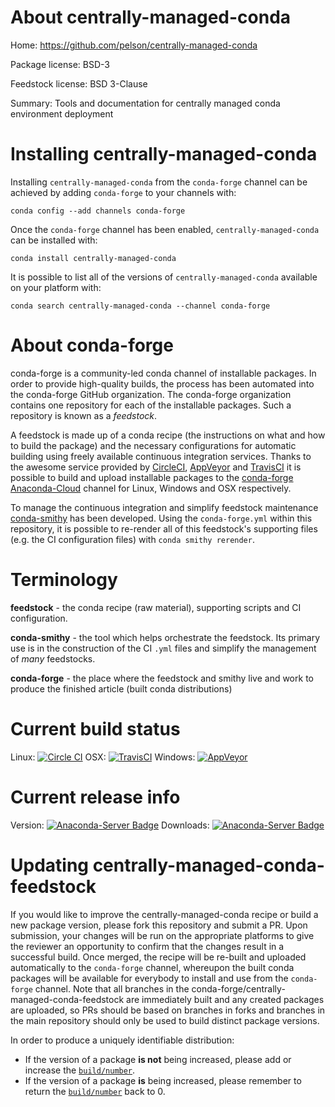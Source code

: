 About centrally-managed-conda
=============================

Home: https://github.com/pelson/centrally-managed-conda

Package license: BSD-3

Feedstock license: BSD 3-Clause

Summary: Tools and documentation for centrally managed conda environment deployment



Installing centrally-managed-conda
==================================

Installing `centrally-managed-conda` from the `conda-forge` channel can be achieved by adding `conda-forge` to your channels with:

```
conda config --add channels conda-forge
```

Once the `conda-forge` channel has been enabled, `centrally-managed-conda` can be installed with:

```
conda install centrally-managed-conda
```

It is possible to list all of the versions of `centrally-managed-conda` available on your platform with:

```
conda search centrally-managed-conda --channel conda-forge
```



About conda-forge
=================

conda-forge is a community-led conda channel of installable packages.
In order to provide high-quality builds, the process has been automated into the
conda-forge GitHub organization. The conda-forge organization contains one repository
for each of the installable packages. Such a repository is known as a *feedstock*.

A feedstock is made up of a conda recipe (the instructions on what and how to build
the package) and the necessary configurations for automatic building using freely
available continuous integration services. Thanks to the awesome service provided by
[CircleCI](https://circleci.com/), [AppVeyor](http://www.appveyor.com/)
and [TravisCI](https://travis-ci.org/) it is possible to build and upload installable
packages to the [conda-forge](https://anaconda.org/conda-forge)
[Anaconda-Cloud](http://docs.anaconda.org/) channel for Linux, Windows and OSX respectively.

To manage the continuous integration and simplify feedstock maintenance
[conda-smithy](http://github.com/conda-forge/conda-smithy) has been developed.
Using the ``conda-forge.yml`` within this repository, it is possible to re-render all of
this feedstock's supporting files (e.g. the CI configuration files) with ``conda smithy rerender``.


Terminology
===========

**feedstock** - the conda recipe (raw material), supporting scripts and CI configuration.

**conda-smithy** - the tool which helps orchestrate the feedstock.
                   Its primary use is in the construction of the CI ``.yml`` files
                   and simplify the management of *many* feedstocks.

**conda-forge** - the place where the feedstock and smithy live and work to
                  produce the finished article (built conda distributions)

Current build status
====================

Linux: [![Circle CI](https://circleci.com/gh/conda-forge/centrally-managed-conda-feedstock.svg?style=shield)](https://circleci.com/gh/conda-forge/centrally-managed-conda-feedstock)
OSX: [![TravisCI](https://travis-ci.org/conda-forge/centrally-managed-conda-feedstock.svg?branch=master)](https://travis-ci.org/conda-forge/centrally-managed-conda-feedstock)
Windows: [![AppVeyor](https://ci.appveyor.com/api/projects/status/github/conda-forge/centrally-managed-conda-feedstock?svg=True)](https://ci.appveyor.com/project/conda-forge/centrally-managed-conda-feedstock/branch/master)

Current release info
====================
Version: [![Anaconda-Server Badge](https://anaconda.org/conda-forge/centrally-managed-conda/badges/version.svg)](https://anaconda.org/conda-forge/centrally-managed-conda)
Downloads: [![Anaconda-Server Badge](https://anaconda.org/conda-forge/centrally-managed-conda/badges/downloads.svg)](https://anaconda.org/conda-forge/centrally-managed-conda)


Updating centrally-managed-conda-feedstock
==========================================

If you would like to improve the centrally-managed-conda recipe or build a new
package version, please fork this repository and submit a PR. Upon submission,
your changes will be run on the appropriate platforms to give the reviewer an
opportunity to confirm that the changes result in a successful build. Once
merged, the recipe will be re-built and uploaded automatically to the
`conda-forge` channel, whereupon the built conda packages will be available for
everybody to install and use from the `conda-forge` channel.
Note that all branches in the conda-forge/centrally-managed-conda-feedstock are
immediately built and any created packages are uploaded, so PRs should be based
on branches in forks and branches in the main repository should only be used to
build distinct package versions.

In order to produce a uniquely identifiable distribution:
 * If the version of a package **is not** being increased, please add or increase
   the [``build/number``](http://conda.pydata.org/docs/building/meta-yaml.html#build-number-and-string).
 * If the version of a package **is** being increased, please remember to return
   the [``build/number``](http://conda.pydata.org/docs/building/meta-yaml.html#build-number-and-string)
   back to 0.
